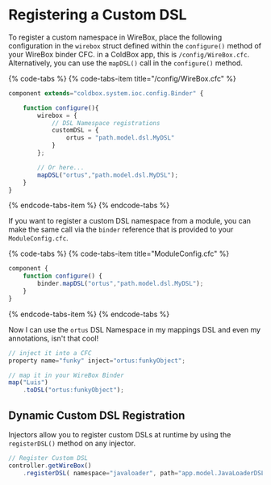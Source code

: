 # Registering a Custom DSL

To register a custom namespace in WireBox, place the following configuration in the `wirebox` struct defined within the `configure()` method of your WireBox binder CFC.  in a ColdBox app, this is `/config/WireBox.cfc`.  Alternatively, you can use the `mapDSL()` call in the `configure()` method.

{% code-tabs %}
{% code-tabs-item title="/config/WireBox.cfc" %}
```javascript
component extends="coldbox.system.ioc.config.Binder" {

	function configure(){
		wirebox = {
			// DSL Namespace registrations
			customDSL = {
			    ortus = "path.model.dsl.MyDSL"
			}
		};

		// Or here...		
		mapDSL("ortus","path.model.dsl.MyDSL");		
	}
}
```
{% endcode-tabs-item %}
{% endcode-tabs %}

If you want to register a custom DSL namespace from a module, you can make the same call via the `binder` reference that is provided to your `ModuleConfig.cfc`.

{% code-tabs %}
{% code-tabs-item title="ModuleConfig.cfc" %}
```javascript
component {
    function configure() {
        binder.mapDSL("ortus","path.model.dsl.MyDSL");
    }
}
```
{% endcode-tabs-item %}
{% endcode-tabs %}



Now I can use the `ortus` DSL Namespace in my mappings DSL and even my annotations, isn't that cool!

```javascript
// inject it into a CFC
property name="funky" inject="ortus:funkyObject";

// map it in your WireBox Binder
map("Luis")
    .toDSL("ortus:funkyObject");
```

## Dynamic Custom DSL Registration

Injectors allow you to register custom DSLs at runtime by using the `registerDSL()` method on any injector.

```javascript
// Register Custom DSL
controller.getWireBox()
    .registerDSL( namespace="javaloader", path="app.model.JavaLoaderDSL" );
```

